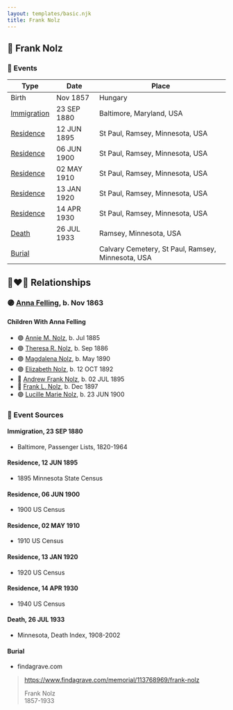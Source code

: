 ```yaml
---
layout: templates/basic.njk
title: Frank Nolz
---
```

## 🔵 Frank Nolz

### 📆 Events

Type | Date | Place
------ | ------ | ------
Birth | Nov 1857 | Hungary
[Immigration](#event-9bf3fd46-e0ea-4312-986a-7d6fd3bd3011) | 23 SEP 1880 | Baltimore, Maryland, USA
[Residence](#event-2dc0612a-3742-40da-a99b-7d5eafc928bd) | 12 JUN 1895 | St Paul, Ramsey, Minnesota, USA
[Residence](#event-2fd38753-9aa8-4f8b-b5ba-014e367eb388) | 06 JUN 1900 | St Paul, Ramsey, Minnesota, USA
[Residence](#event-d0ce709c-977e-4c02-a301-9062469ddcd7) | 02 MAY 1910 | St Paul, Ramsey, Minnesota, USA
[Residence](#event-09346bdb-759f-49e5-bf9c-4a17698f4bcd) | 13 JAN 1920 | St Paul, Ramsey, Minnesota, USA
[Residence](#event-f4e3cf98-0f4b-46fc-ad3b-a746d8c12cac) | 14 APR 1930 | St Paul, Ramsey, Minnesota, USA
[Death](#event-6b289fe3-7663-4b3a-ba5f-472a73bceda4) | 26 JUL 1933 | Ramsey, Minnesota, USA
[Burial](#event-f0d1f082-70cd-467c-88fd-f3dbb94feea0) |  | Calvary Cemetery, St Paul, Ramsey, Minnesota, USA

## 👩‍❤️‍👨 Relationships

### 🟣 [Anna Felling](/people/1/1735561), b. Nov 1863

#### Children With Anna Felling
* 🟣 [Annie M. Nolz](/people/9/95147455), b. Jul 1885
* 🟣 [Theresa R. Nolz](/people/5/50924540), b. Sep 1886
* 🟣 [Magdalena Nolz](/people/7/73853224), b. May 1890
* 🟣 [Elizabeth Nolz](/people/3/37387446), b. 12 OCT 1892
* 🔵 [Andrew Frank Nolz](/people/2/26908800), b. 02 JUL 1895
* 🔵 [Frank L. Nolz](/people/9/95132139), b. Dec 1897
* 🟣 [Lucille Marie Nolz](/people/5/51370797), b. 23 JUN 1900
### 📰 Event Sources

#### <a id="event-9bf3fd46-e0ea-4312-986a-7d6fd3bd3011"></a> Immigration, 23 SEP 1880
* Baltimore, Passenger Lists, 1820-1964

#### <a id="event-2dc0612a-3742-40da-a99b-7d5eafc928bd"></a> Residence, 12 JUN 1895
* 1895 Minnesota State Census

#### <a id="event-2fd38753-9aa8-4f8b-b5ba-014e367eb388"></a> Residence, 06 JUN 1900
* 1900 US Census

#### <a id="event-d0ce709c-977e-4c02-a301-9062469ddcd7"></a> Residence, 02 MAY 1910
* 1910 US Census

#### <a id="event-09346bdb-759f-49e5-bf9c-4a17698f4bcd"></a> Residence, 13 JAN 1920
* 1920 US Census

#### <a id="event-f4e3cf98-0f4b-46fc-ad3b-a746d8c12cac"></a> Residence, 14 APR 1930
* 1940 US Census

#### <a id="event-6b289fe3-7663-4b3a-ba5f-472a73bceda4"></a> Death, 26 JUL 1933
* Minnesota, Death Index, 1908-2002

#### <a id="event-f0d1f082-70cd-467c-88fd-f3dbb94feea0"></a> Burial
* findagrave.com
>   
  > https://www.findagrave.com/memorial/113768969/frank-nolz  
  >   
  > Frank Nolz  
  > 1857-1933
